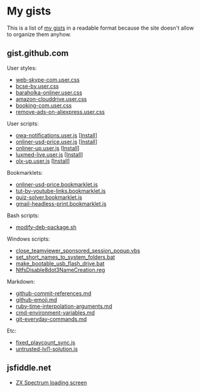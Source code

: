 # My gists

This is a list of [my gists](https://gist.github.com/phts) in a readable format because the site doesn't allow to organize them anyhow.

## gist.github.com

User styles:

* [web-skype-com.user.css](https://gist.github.com/phts/1707468cc9ec04e22550)
* [bcse-by.user.css](https://gist.github.com/phts/a6efaf7506c185deff02)
* [baraholka-onliner.user.css](https://gist.github.com/phts/304cc211acd43738d502)
* [amazon-clouddrive.user.css](https://gist.github.com/phts/3567b4dbadf07b851409)
* [booking-com.user.css](https://gist.github.com/phts/8a89214b1a19e165ce24)
* [remove-ads-on-aliexpress.user.css](https://gist.github.com/phts/be98b00e584e44d752e9)

User scripts:

* [owa-notifications.user.js](https://gist.github.com/phts/3e594431aa0437f39e0f) [[Install](https://gist.githubusercontent.com/phts/3e594431aa0437f39e0f/raw/owa-notifications.user.js)]
* [onliner-usd-price.user.js](https://gist.github.com/phts/b7d7e0e5ead60066e38ba11af4eb1468) [[Install](https://gist.githubusercontent.com/phts/b7d7e0e5ead60066e38ba11af4eb1468/raw/onliner-usd-price.user.js)]
* [onliner-up.user.js](https://gist.github.com/phts/3684812cdcfe8674b06775df1c458c1d) [[Install](https://gist.githubusercontent.com/phts/3684812cdcfe8674b06775df1c458c1d/raw/onliner-up.user.js)]
* [luxmed-live.user.js](https://gist.github.com/phts/8bfdcb29a953f8d5764e70f1a35c110f) [[Install](https://gist.githubusercontent.com/phts/8bfdcb29a953f8d5764e70f1a35c110f/raw/luxmed-live.user.js)]
* [olx-up.user.js](https://gist.github.com/phts/229a58efdd914f75555fe6fe2a97d5a0) [[Install](https://gist.githubusercontent.com/phts/229a58efdd914f75555fe6fe2a97d5a0/raw/olx-up.user.js)]

Bookmarklets:

* [onliner-usd-price.bookmarklet.js](https://gist.github.com/phts/70edee69d0445f4d71ff)
* [tut-by-youtube-links.bookmarklet.js](https://gist.github.com/phts/42c76861833b2f22131c)
* [quiz-solver.bookmarklet.js](https://gist.github.com/phts/69d8f50223030fc2cac189184daf2476)
* [gmail-headless-print.bookmarklet.js](https://gist.github.com/phts/15ad2470f1d094dec32d05c951645b3d)

Bash scripts:

* [modify-deb-package.sh](https://gist.github.com/phts/59c121b89e0480a5b606)

Windows scripts:

* [close_teamviewer_sponsored_session_popup.vbs](https://gist.github.com/phts/c2f20f3e5352a8f128d9)
* [set_short_names_to_system_folders.bat](https://gist.github.com/phts/83b7118280411020f73d)
* [make_bootable_usb_flash_drive.bat](https://gist.github.com/phts/c92b83c10169b7eecd26)
* [NtfsDisable8dot3NameCreation.reg](https://gist.github.com/phts/79f7fcd777bca2971a65)

Markdown:

* [github-commit-references.md](https://gist.github.com/phts/ac0c90b105b2a93d81fe)
* [github-emoji.md](https://gist.github.com/phts/ac0c90b105b2a93d81fe#file-github-emoji-md)
* [ruby-time-interpolation-arguments.md](https://gist.github.com/phts/1e54a5d6788780bd1c7e)
* [cmd-environment-variables.md](https://gist.github.com/phts/b29717384440ffc814d7)
* [git-everyday-commands.md](https://gist.github.com/phts/39d49db17cb120819eca)

Etc:

* [fixed_playcount_sync.js](https://gist.github.com/phts/6b41ddcc5566605fbf8b)
* [untrusted-lvl1-solution.js](https://gist.github.com/phts/45d344fa918bfc722f04)

## jsfiddle.net

* [ZX Spectrum loading screen](https://jsfiddle.net/phts/5mrm2yrj/)
